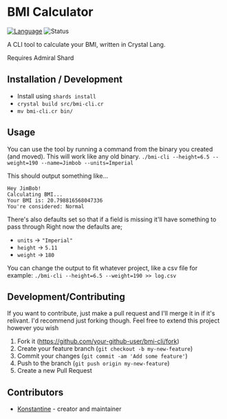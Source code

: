 # BMI Calculator

[![Language](https://img.shields.io/badge/language-crystal-776791.svg)](https://github.com/crystal-lang/crystal)
![Status](https://img.shields.io/badge/status-WIP-blue.svg)

A CLI tool to calculate your BMI, written in Crystal Lang.

Requires Admiral Shard


## Installation / Development

- Install using `shards install`
- `crystal build src/bmi-cli.cr`
- `mv bmi-cli.cr bin/`

## Usage

You can use the tool by running a command from the binary you created (and moved). This will work like any old binary.
`./bmi-cli --height=6.5 --weight=190 --name=Jimbob --units=Imperial`

This should output something like...
```
Hey JimBob!
Calculating BMI...
Your BMI is: 20.798816568047336
You're considered: Normal
```

There's also defaults set so that if a field is missing it'll have something to pass through
Right now the defaults are;
- `units`  -> `"Imperial"`
- `height` -> `5.11`
- `weight` -> `180`

You can change the output to fit whatever project, like a csv file for example: `./bmi-cli --height=6.5 --weight=190 >> log.csv`

## Development/Contributing

If you want to contribute, just make a pull request and I'll merge it in if it's relivant. I'd recommend just forking though.
Feel free to extend this project however you wish

1. Fork it (<https://github.com/your-github-user/bmi-cli/fork>)
2. Create your feature branch (`git checkout -b my-new-feature`)
3. Commit your changes (`git commit -am 'Add some feature'`)
4. Push to the branch (`git push origin my-new-feature`)
5. Create a new Pull Request

## Contributors

- [Konstantine](https://github.com/your-github-user) - creator and maintainer
